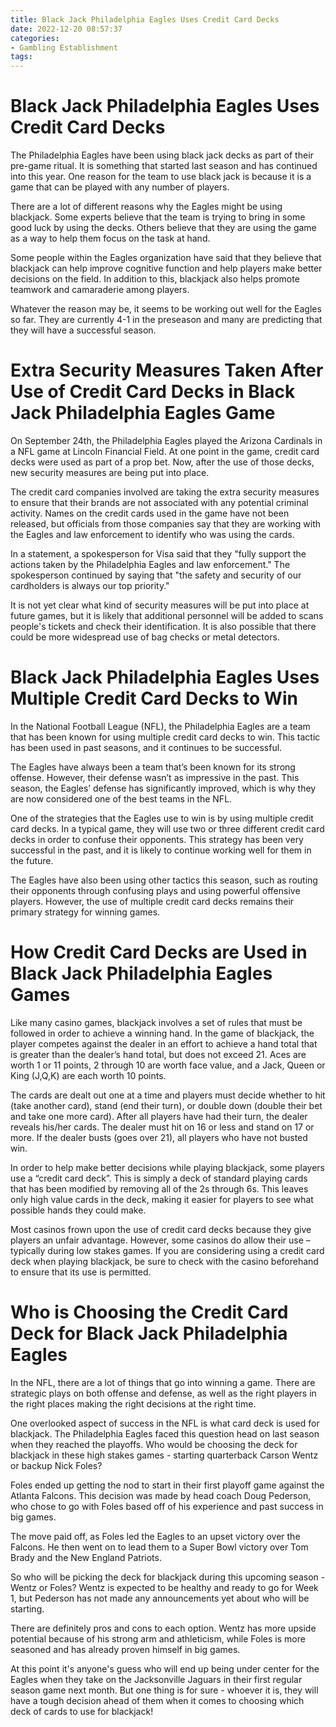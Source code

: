 ```yaml
---
title: Black Jack Philadelphia Eagles Uses Credit Card Decks
date: 2022-12-20 08:57:37
categories:
- Gambling Establishment
tags:
---
```



#  Black Jack Philadelphia Eagles Uses Credit Card Decks

The Philadelphia Eagles have been using black jack decks as part of their pre-game ritual. It is something that started last season and has continued into this year. One reason for the team to use black jack is because it is a game that can be played with any number of players.

There are a lot of different reasons why the Eagles might be using blackjack. Some experts believe that the team is trying to bring in some good luck by using the decks. Others believe that they are using the game as a way to help them focus on the task at hand.

Some people within the Eagles organization have said that they believe that blackjack can help improve cognitive function and help players make better decisions on the field. In addition to this, blackjack also helps promote teamwork and camaraderie among players.

Whatever the reason may be, it seems to be working out well for the Eagles so far. They are currently 4-1 in the preseason and many are predicting that they will have a successful season.

#  Extra Security Measures Taken After Use of Credit Card Decks in Black Jack Philadelphia Eagles Game 

On September 24th, the Philadelphia Eagles played the Arizona Cardinals in a NFL game at Lincoln Financial Field. At one point in the game, credit card decks were used as part of a prop bet. Now, after the use of those decks, new security measures are being put into place.

The credit card companies involved are taking the extra security measures to ensure that their brands are not associated with any potential criminal activity. Names on the credit cards used in the game have not been released, but officials from those companies say that they are working with the Eagles and law enforcement to identify who was using the cards.

In a statement, a spokesperson for Visa said that they "fully support the actions taken by the Philadelphia Eagles and law enforcement." The spokesperson continued by saying that "the safety and security of our cardholders is always our top priority."

It is not yet clear what kind of security measures will be put into place at future games, but it is likely that additional personnel will be added to scans people's tickets and check their identification. It is also possible that there could be more widespread use of bag checks or metal detectors.

#  Black Jack Philadelphia Eagles Uses Multiple Credit Card Decks to Win 

In the National Football League (NFL), the Philadelphia Eagles are a team that has been known for using multiple credit card decks to win. This tactic has been used in past seasons, and it continues to be successful.

The Eagles have always been a team that’s been known for its strong offense. However, their defense wasn’t as impressive in the past. This season, the Eagles’ defense has significantly improved, which is why they are now considered one of the best teams in the NFL.

One of the strategies that the Eagles use to win is by using multiple credit card decks. In a typical game, they will use two or three different credit card decks in order to confuse their opponents. This strategy has been very successful in the past, and it is likely to continue working well for them in the future.

The Eagles have also been using other tactics this season, such as routing their opponents through confusing plays and using powerful offensive players. However, the use of multiple credit card decks remains their primary strategy for winning games.

#  How Credit Card Decks are Used in Black Jack Philadelphia Eagles Games 

Like many casino games, blackjack involves a set of rules that must be followed in order to achieve a winning hand. In the game of blackjack, the player competes against the dealer in an effort to achieve a hand total that is greater than the dealer’s hand total, but does not exceed 21. Aces are worth 1 or 11 points, 2 through 10 are worth face value, and a Jack, Queen or King (J,Q,K) are each worth 10 points.

The cards are dealt out one at a time and players must decide whether to hit (take another card), stand (end their turn), or double down (double their bet and take one more card). After all players have had their turn, the dealer reveals his/her cards. The dealer must hit on 16 or less and stand on 17 or more. If the dealer busts (goes over 21), all players who have not busted win.

In order to help make better decisions while playing blackjack, some players use a “credit card deck”. This is simply a deck of standard playing cards that has been modified by removing all of the 2s through 6s. This leaves only high value cards in the deck, making it easier for players to see what possible hands they could make.

Most casinos frown upon the use of credit card decks because they give players an unfair advantage. However, some casinos do allow their use – typically during low stakes games. If you are considering using a credit card deck when playing blackjack, be sure to check with the casino beforehand to ensure that its use is permitted.

#  Who is Choosing the Credit Card Deck for Black Jack Philadelphia Eagles

In the NFL, there are a lot of things that go into winning a game. There are strategic plays on both offense and defense, as well as the right players in the right places making the right decisions at the right time.

One overlooked aspect of success in the NFL is what card deck is used for blackjack. The Philadelphia Eagles faced this question head on last season when they reached the playoffs. Who would be choosing the deck for blackjack in these high stakes games - starting quarterback Carson Wentz or backup Nick Foles?

Foles ended up getting the nod to start in their first playoff game against the Atlanta Falcons. This decision was made by head coach Doug Pederson, who chose to go with Foles based off of his experience and past success in big games.

The move paid off, as Foles led the Eagles to an upset victory over the Falcons. He then went on to lead them to a Super Bowl victory over Tom Brady and the New England Patriots.

So who will be picking the deck for blackjack during this upcoming season - Wentz or Foles? Wentz is expected to be healthy and ready to go for Week 1, but Pederson has not made any announcements yet about who will be starting.

There are definitely pros and cons to each option. Wentz has more upside potential because of his strong arm and athleticism, while Foles is more seasoned and has already proven himself in big games.

At this point it's anyone's guess who will end up being under center for the Eagles when they take on the Jacksonville Jaguars in their first regular season game next month. But one thing is for sure - whoever it is, they will have a tough decision ahead of them when it comes to choosing which deck of cards to use for blackjack!
